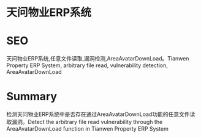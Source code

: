# 天问物业ERP系统
# SEO
天问物业ERP系统,任意文件读取,漏洞检测,AreaAvatarDownLoad。Tianwen Property ERP System, arbitrary file read, vulnerability detection, AreaAvatarDownLoad
# Summary
检测天问物业ERP系统中是否存在通过AreaAvatarDownLoad功能的任意文件读取漏洞。Detect the arbitrary file read vulnerability through the AreaAvatarDownLoad function in Tianwen Property ERP System
